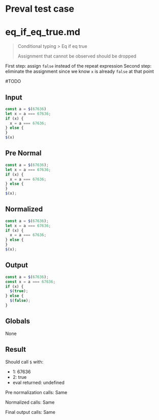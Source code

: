 # Preval test case

# eq_if_eq_true.md

> Conditional typing > Eq if eq true
>
> Assignment that cannot be observed should be dropped

First step: assign `false` instead of the repeat expression
Second step: eliminate the assignment since we know `x` is already `false` at that point

#TODO

## Input

`````js filename=intro
const a = $(67636)
let x = a === 67636;
if (x) {
  x = a === 67636;
} else {
}
$(x)
`````

## Pre Normal

`````js filename=intro
const a = $(67636);
let x = a === 67636;
if (x) {
  x = a === 67636;
} else {
}
$(x);
`````

## Normalized

`````js filename=intro
const a = $(67636);
let x = a === 67636;
if (x) {
  x = a === 67636;
} else {
}
$(x);
`````

## Output

`````js filename=intro
const a = $(67636);
const x = a === 67636;
if (x) {
  $(true);
} else {
  $(false);
}
`````

## Globals

None

## Result

Should call `$` with:
 - 1: 67636
 - 2: true
 - eval returned: undefined

Pre normalization calls: Same

Normalized calls: Same

Final output calls: Same
